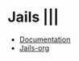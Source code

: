 # Jails ||\|

- [Documentation](http://javiani.github.io/Jails/docs)
- [Jails-org](https://github.com/jails-org)
